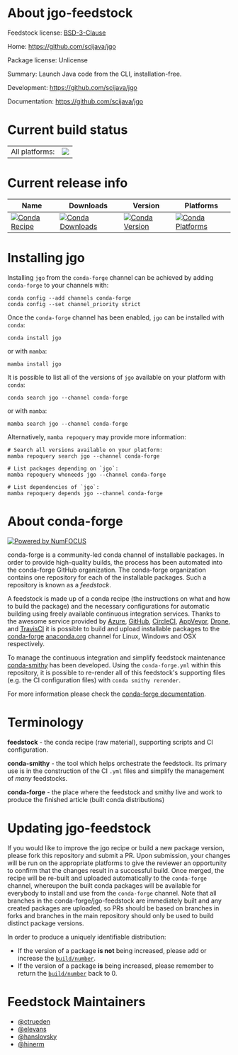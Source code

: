 About jgo-feedstock
===================

Feedstock license: [BSD-3-Clause](https://github.com/conda-forge/jgo-feedstock/blob/main/LICENSE.txt)

Home: https://github.com/scijava/jgo

Package license: Unlicense

Summary: Launch Java code from the CLI, installation-free.

Development: https://github.com/scijava/jgo

Documentation: https://github.com/scijava/jgo

Current build status
====================


<table><tr><td>All platforms:</td>
    <td>
      <a href="https://dev.azure.com/conda-forge/feedstock-builds/_build/latest?definitionId=478&branchName=main">
        <img src="https://dev.azure.com/conda-forge/feedstock-builds/_apis/build/status/jgo-feedstock?branchName=main">
      </a>
    </td>
  </tr>
</table>

Current release info
====================

| Name | Downloads | Version | Platforms |
| --- | --- | --- | --- |
| [![Conda Recipe](https://img.shields.io/badge/recipe-jgo-green.svg)](https://anaconda.org/conda-forge/jgo) | [![Conda Downloads](https://img.shields.io/conda/dn/conda-forge/jgo.svg)](https://anaconda.org/conda-forge/jgo) | [![Conda Version](https://img.shields.io/conda/vn/conda-forge/jgo.svg)](https://anaconda.org/conda-forge/jgo) | [![Conda Platforms](https://img.shields.io/conda/pn/conda-forge/jgo.svg)](https://anaconda.org/conda-forge/jgo) |

Installing jgo
==============

Installing `jgo` from the `conda-forge` channel can be achieved by adding `conda-forge` to your channels with:

```
conda config --add channels conda-forge
conda config --set channel_priority strict
```

Once the `conda-forge` channel has been enabled, `jgo` can be installed with `conda`:

```
conda install jgo
```

or with `mamba`:

```
mamba install jgo
```

It is possible to list all of the versions of `jgo` available on your platform with `conda`:

```
conda search jgo --channel conda-forge
```

or with `mamba`:

```
mamba search jgo --channel conda-forge
```

Alternatively, `mamba repoquery` may provide more information:

```
# Search all versions available on your platform:
mamba repoquery search jgo --channel conda-forge

# List packages depending on `jgo`:
mamba repoquery whoneeds jgo --channel conda-forge

# List dependencies of `jgo`:
mamba repoquery depends jgo --channel conda-forge
```


About conda-forge
=================

[![Powered by
NumFOCUS](https://img.shields.io/badge/powered%20by-NumFOCUS-orange.svg?style=flat&colorA=E1523D&colorB=007D8A)](https://numfocus.org)

conda-forge is a community-led conda channel of installable packages.
In order to provide high-quality builds, the process has been automated into the
conda-forge GitHub organization. The conda-forge organization contains one repository
for each of the installable packages. Such a repository is known as a *feedstock*.

A feedstock is made up of a conda recipe (the instructions on what and how to build
the package) and the necessary configurations for automatic building using freely
available continuous integration services. Thanks to the awesome service provided by
[Azure](https://azure.microsoft.com/en-us/services/devops/), [GitHub](https://github.com/),
[CircleCI](https://circleci.com/), [AppVeyor](https://www.appveyor.com/),
[Drone](https://cloud.drone.io/welcome), and [TravisCI](https://travis-ci.com/)
it is possible to build and upload installable packages to the
[conda-forge](https://anaconda.org/conda-forge) [anaconda.org](https://anaconda.org/)
channel for Linux, Windows and OSX respectively.

To manage the continuous integration and simplify feedstock maintenance
[conda-smithy](https://github.com/conda-forge/conda-smithy) has been developed.
Using the ``conda-forge.yml`` within this repository, it is possible to re-render all of
this feedstock's supporting files (e.g. the CI configuration files) with ``conda smithy rerender``.

For more information please check the [conda-forge documentation](https://conda-forge.org/docs/).

Terminology
===========

**feedstock** - the conda recipe (raw material), supporting scripts and CI configuration.

**conda-smithy** - the tool which helps orchestrate the feedstock.
                   Its primary use is in the construction of the CI ``.yml`` files
                   and simplify the management of *many* feedstocks.

**conda-forge** - the place where the feedstock and smithy live and work to
                  produce the finished article (built conda distributions)


Updating jgo-feedstock
======================

If you would like to improve the jgo recipe or build a new
package version, please fork this repository and submit a PR. Upon submission,
your changes will be run on the appropriate platforms to give the reviewer an
opportunity to confirm that the changes result in a successful build. Once
merged, the recipe will be re-built and uploaded automatically to the
`conda-forge` channel, whereupon the built conda packages will be available for
everybody to install and use from the `conda-forge` channel.
Note that all branches in the conda-forge/jgo-feedstock are
immediately built and any created packages are uploaded, so PRs should be based
on branches in forks and branches in the main repository should only be used to
build distinct package versions.

In order to produce a uniquely identifiable distribution:
 * If the version of a package **is not** being increased, please add or increase
   the [``build/number``](https://docs.conda.io/projects/conda-build/en/latest/resources/define-metadata.html#build-number-and-string).
 * If the version of a package **is** being increased, please remember to return
   the [``build/number``](https://docs.conda.io/projects/conda-build/en/latest/resources/define-metadata.html#build-number-and-string)
   back to 0.

Feedstock Maintainers
=====================

* [@ctrueden](https://github.com/ctrueden/)
* [@elevans](https://github.com/elevans/)
* [@hanslovsky](https://github.com/hanslovsky/)
* [@hinerm](https://github.com/hinerm/)

